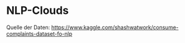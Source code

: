 # NLP-Clouds

Quelle der Daten: https://www.kaggle.com/shashwatwork/consume-complaints-dataset-fo-nlp
